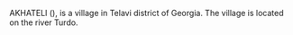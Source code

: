 AKHATELI (), is a village in Telavi district of Georgia. The village is located on the river Turdo.
